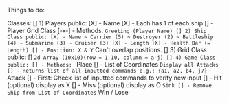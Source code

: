 Things to do:

Classes:
    [] 1) Players
    public:
        [X] - Name
        [X] - Each has 1 of each ship
        [] - Player Grid Class
        [-x-] - Methods:
            ` Greeting (Player Name)
    [] 2) Ship Class
    public:
        [X] - Name
            ~ Carrier (5)
            ~ Destroyer (2)
            ~ Battleship (4)
            ~ Submarine (3)
            ~ Cruiser (3)
        [X] - Length
        [X] - Health Bar (= Length)
        [] - Position: X & Y
            ` Can't overlap positions.
    [] 3) Grid Class
    public:
        [] `2d Array (10x10)(row = 1-10, column = a-j)
    [] 4) Game Class
    public:
        [] - Methods:
            ` Place
                [] - List of Coordinates
            ` Display all Attacks
                [] - Returns list of all inputted commands e.g.: {a1, a2, b4, j7}
            ` Attack
                [] - First: Check list of inputted commands to verify new input
                [] - Hit
                    (optional) display as X
                [] - Miss
                    (optional) display as O
            ` Sink
                [] - Remove Ship from List of Coordinates
            ` Win / Lose
            